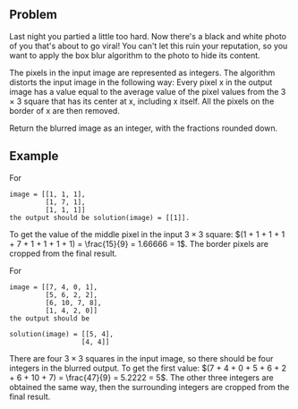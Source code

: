 ## Problem

Last night you partied a little too hard. Now there's a black and white photo of you that's about to go viral! You can't let this ruin your reputation, so you want to apply the box blur algorithm to the photo to hide its content.

The pixels in the input image are represented as integers. The algorithm distorts the input image in the following way: Every pixel x in the output image has a value equal to the average value of the pixel values from the 3 × 3 square that has its center at x, including x itself. All the pixels on the border of x are then removed.

Return the blurred image as an integer, with the fractions rounded down.

## Example

For
```
image = [[1, 1, 1], 
         [1, 7, 1], 
         [1, 1, 1]]
the output should be solution(image) = [[1]].
```

To get the value of the middle pixel in the input $3 × 3$ square: $(1 + 1 + 1 + 1 + 7 + 1 + 1 + 1 + 1) = \frac{15}{9} = 1.66666 = 1$. The border pixels are cropped from the final result.

For
```
image = [[7, 4, 0, 1], 
         [5, 6, 2, 2], 
         [6, 10, 7, 8], 
         [1, 4, 2, 0]]
the output should be

solution(image) = [[5, 4], 
                  [4, 4]]
```
There are four $3 × 3$ squares in the input image, so there should be four integers in the blurred output. To get the first value: $(7 + 4 + 0 + 5 + 6 + 2 + 6 + 10 + 7) = \frac{47}{9} = 5.2222 = 5$. The other three integers are obtained the same way, then the surrounding integers are cropped from the final result.